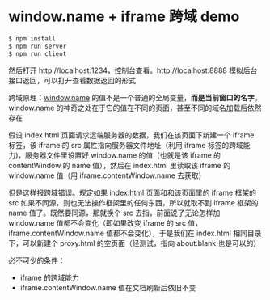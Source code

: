 # window.name + iframe 跨域 demo

```bash
$ npm install
$ npm run server
$ npm run client
```

然后打开 http://localhost:1234，控制台查看。http://localhost:8888 模拟后台接口返回，可以打开查看数据返回的形式

跨域原理：[window.name](https://developer.mozilla.org/en-US/docs/Web/API/Window/name) 的值不是一个普通的全局变量，**而是当前窗口的名字**。window.name 的神奇之处在于它的值在不同的页面，甚至不同的域名加载后依然存在

假设 index.html 页面请求远端服务器的数据，我们在该页面下新建一个 iframe 标签，该 iframe 的 src 属性指向服务器文件地址（利用 iframe 标签的跨域能力)，服务器文件里设置好 window.name 的值（也就是该 iframe 的 contentWindow 的 name 值），然后在 index.html 里读取该 iframe 的 window.name 值（用 iframe.contentWindow.name 去获取）

但是这样报跨域错误。规定如果 index.html 页面和和该页面里的 iframe 框架的 src 如果不同源，则也无法操作框架里的任何东西，所以就取不到 iframe 框架的 name 值了。既然要同源，那就换个 src 去指，前面说了无论怎样加 window.name 值都不会变化（即如果改变 iframe 的 src 值，iframe.contentWindow.name 值都不会变化），于是我们在 index.html 相同目录下，可以新建个 proxy.html 的空页面（经测试，指向 about:blank 也是可以的）

必不可少的条件：

* iframe 的跨域能力
* iframe.contentWindow.name 值在文档刷新后依旧不变